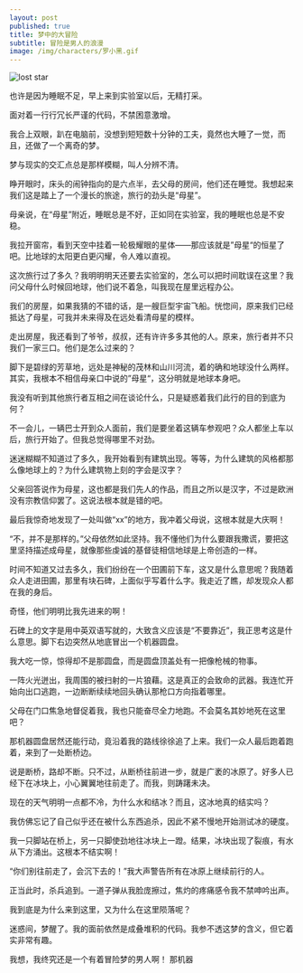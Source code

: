 ```yaml
---
layout: post
published: true
title: 梦中的大冒险
subtitle: 冒险是男人的浪漫
image: /img/characters/罗小黑.gif
---
```

![lost star](http://m1.ablwang.com/uploadfile/2015/1118/20151118050549581.jpg)

也许是因为睡眠不足，早上来到实验室以后，无精打采。

面对着一行行冗长严谨的代码，不禁困意激增。

我合上双眼，趴在电脑前，没想到短短数十分钟的工夫，竟然也大睡了一觉，而且，还做了一个离奇的梦。

梦与现实的交汇点总是那样模糊，叫人分辨不清。

睁开眼时，床头的闹钟指向的是六点半，去父母的房间，他们还在睡觉。我想起来我们这是踏上了一个漫长的旅途，旅行的劲头是“母星”。

母亲说，在“母星”附近，睡眠总是不好，正如同在实验室，我的睡眠也总是不安稳。

我拉开窗帘，看到天空中挂着一轮极耀眼的星体——那应该就是”母星“的恒星了吧。比地球的太阳更白更闪耀，令人难以直视。

这次旅行过了多久？我明明明天还要去实验室的，怎么可以把时间耽误在这里？我问父母什么时候回地球，他们说不着急，叫我现在屋里远程办公。

我们的房屋，如果我猜的不错的话，是一艘巨型宇宙飞船。恍惚间，原来我们已经抵达了母星，可我并未来得及在远处看清母星的模样。

走出房屋，我还看到了爷爷，叔叔，还有许许多多其他的人。原来，旅行者并不只我们一家三口。他们是怎么过来的？

脚下是碧绿的芳草地，远处是神秘的茂林和山川河流，着的确和地球没什么两样。其实，我根本不相信母亲口中说的”母星“，这分明就是地球本身吧。

我没有听到其他旅行者互相之间在谈论什么，只是疑惑着我们此行的目的到底为何？

不一会儿，一辆巴士开到众人面前，我们是要坐着这辆车参观吧？众人都坐上车以后，旅行开始了。但我总觉得哪里不对劲。

迷迷糊糊不知道过了多久，我开始看到有建筑出现。等等，为什么建筑的风格都那么像地球上的？为什么建筑物上刻的字会是汉字？

父亲回答说作为母星，这也都是我们先人的作品，而且之所以是汉字，不过是欧洲没有宗教信仰罢了。这说法根本就是错的吧。

最后我惊奇地发现了一处叫做“xx”的地方，我冲着父母说，这根本就是大庆啊！

“不，并不是那样的。”父母依然如此坚持。我不懂他们为什么要跟我撒谎，要把这里坚持描述成母星，就像那些虔诚的基督徒相信地球是上帝创造的一样。

时间不知道又过去多久，我们纷纷在一个田圃前下车，这又是什么意思呢？我随着众人走进田圃，那里有块石碑，上面似乎写着什么字。我走近了瞧，却发现众人都在我的身后。

奇怪，他们明明比我先进来的啊！

石碑上的文字是用中英双语写就的，大致含义应该是“不要靠近”，我正思考这是什么意思。脚下右边突然从地底冒出一个机器圆盘。

我大吃一惊，惊得却不是那圆盘，而是圆盘顶盖处有一把像枪械的物事。

一阵火光迸出，我周围的被扫射的一片狼藉。这是真正的会致命的武器。我连忙开始向出口逃跑，一边断断续续地回头确认那枪口方向指着哪里。

父母在门口焦急地督促着我，我也只能奋尽全力地跑。不会莫名其妙地死在这里吧？

那机器圆盘居然还能行动，竟沿着我的路线徐徐追了上来。我们一众人最后跑着跑着，来到了一处断桥边。

说是断桥，路却不断。只不过，从断桥往前进一步，就是广袤的冰原了。好多人已经下在冰块上，小心翼翼地往前走了。而我，则踌躇未决。

现在的天气明明一点都不冷，为什么水和结冰？而且，这冰地真的结实吗？

我仿佛忘记了自己似乎还在被什么东西追杀，因此不紧不慢地开始测试冰的硬度。

我一只脚站在桥上，另一只脚使劲地往冰块上一蹬。结果，冰块出现了裂痕，有水从下方涌出。这根本不结实啊！

“你们别往前走了，会沉下去的！”我大声警告所有在冰原上继续前行的人。

正当此时，杀兵追到。一道子弹从我脸庞擦过，焦灼的疼痛感令我不禁呻吟出声。

我到底是为什么来到这里，又为什么在这里陨落呢？

迷惑间，梦醒了。我的面前依然是成叠堆积的代码。我参不透这梦的含义，但它着实非常有趣。

我想，我终究还是一个有着冒险梦的男人啊！
那机器

